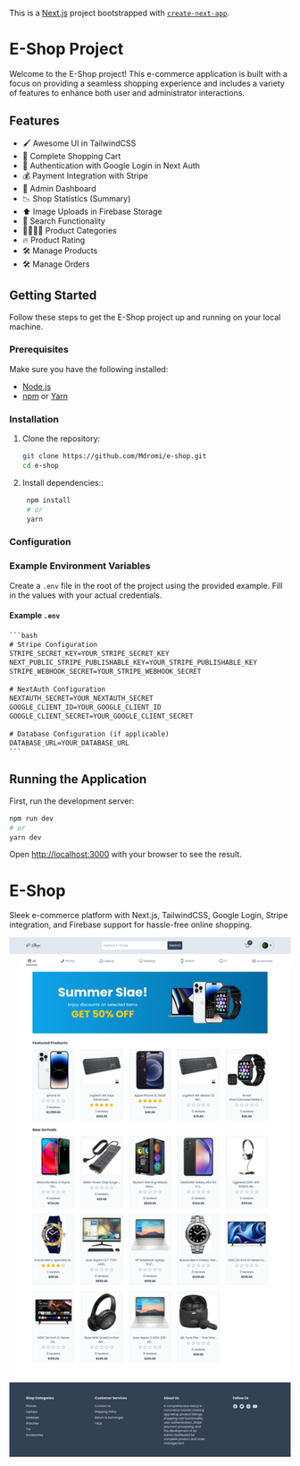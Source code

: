 This is a [Next.js](https://nextjs.org/) project bootstrapped with [`create-next-app`](https://github.com/vercel/next.js/tree/canary/packages/create-next-app).

# E-Shop Project

Welcome to the E-Shop project! This e-commerce application is built with a focus on providing a seamless shopping experience and includes a variety of features to enhance both user and administrator interactions.

## Features

- 🖌️ Awesome UI in TailwindCSS
- 🛒 Complete Shopping Cart
- 🔐 Authentication with Google Login in Next Auth
- 💰 Payment Integration with Stripe
- 👀 Admin Dashboard
- 📉 Shop Statistics (Summary)
- ⬆️ Image Uploads in Firebase Storage
- 🔎 Search Functionality
- 👨‍👩‍👧‍👦 Product Categories
- 🔥 Product Rating
- 🛠️ Manage Products
- 🛠️ Manage Orders

## Getting Started

Follow these steps to get the E-Shop project up and running on your local machine.

### Prerequisites

Make sure you have the following installed:

- [Node.js](https://nodejs.org/)
- [npm](https://www.npmjs.com/) or [Yarn](https://yarnpkg.com/)

### Installation

1. Clone the repository:

   ```bash
   git clone https://github.com/Mdromi/e-shop.git
   cd e-shop
   ```
1. Install dependencies::

   ```bash
    npm install
    # or
    yarn
   ```

### Configuration

### Example Environment Variables

Create a `.env` file in the root of the project using the provided example. Fill in the values with your actual credentials.

#### Example `.env`

    ```bash
    # Stripe Configuration
    STRIPE_SECRET_KEY=YOUR_STRIPE_SECRET_KEY
    NEXT_PUBLIC_STRIPE_PUBLISHABLE_KEY=YOUR_STRIPE_PUBLISHABLE_KEY
    STRIPE_WEBHOOK_SECRET=YOUR_STRIPE_WEBHOOK_SECRET

    # NextAuth Configuration
    NEXTAUTH_SECRET=YOUR_NEXTAUTH_SECRET
    GOOGLE_CLIENT_ID=YOUR_GOOGLE_CLIENT_ID
    GOOGLE_CLIENT_SECRET=YOUR_GOOGLE_CLIENT_SECRET

    # Database Configuration (if applicable)
    DATABASE_URL=YOUR_DATABASE_URL
    ```
## Running the Application

First, run the development server:

```bash
npm run dev
# or
yarn dev
```

Open [http://localhost:3000](http://localhost:3000) with your browser to see the result.

# E-Shop

Sleek e-commerce platform with Next.js, TailwindCSS, Google Login, Stripe integration, and Firebase support for hassle-free online shopping.

![E-Shop Preview](e-shop.png)

